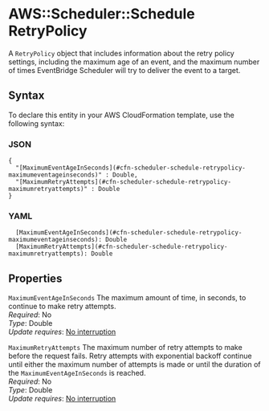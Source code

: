 # AWS::Scheduler::Schedule RetryPolicy<a name="aws-properties-scheduler-schedule-retrypolicy"></a>

A `RetryPolicy` object that includes information about the retry policy settings, including the maximum age of an event, and the maximum number of times EventBridge Scheduler will try to deliver the event to a target\.

## Syntax<a name="aws-properties-scheduler-schedule-retrypolicy-syntax"></a>

To declare this entity in your AWS CloudFormation template, use the following syntax:

### JSON<a name="aws-properties-scheduler-schedule-retrypolicy-syntax.json"></a>

```
{
  "[MaximumEventAgeInSeconds](#cfn-scheduler-schedule-retrypolicy-maximumeventageinseconds)" : Double,
  "[MaximumRetryAttempts](#cfn-scheduler-schedule-retrypolicy-maximumretryattempts)" : Double
}
```

### YAML<a name="aws-properties-scheduler-schedule-retrypolicy-syntax.yaml"></a>

```
  [MaximumEventAgeInSeconds](#cfn-scheduler-schedule-retrypolicy-maximumeventageinseconds): Double
  [MaximumRetryAttempts](#cfn-scheduler-schedule-retrypolicy-maximumretryattempts): Double
```

## Properties<a name="aws-properties-scheduler-schedule-retrypolicy-properties"></a>

`MaximumEventAgeInSeconds`  <a name="cfn-scheduler-schedule-retrypolicy-maximumeventageinseconds"></a>
The maximum amount of time, in seconds, to continue to make retry attempts\.  
*Required*: No  
*Type*: Double  
*Update requires*: [No interruption](https://docs.aws.amazon.com/AWSCloudFormation/latest/UserGuide/using-cfn-updating-stacks-update-behaviors.html#update-no-interrupt)

`MaximumRetryAttempts`  <a name="cfn-scheduler-schedule-retrypolicy-maximumretryattempts"></a>
The maximum number of retry attempts to make before the request fails\. Retry attempts with exponential backoff continue until either the maximum number of attempts is made or until the duration of the `MaximumEventAgeInSeconds` is reached\.  
*Required*: No  
*Type*: Double  
*Update requires*: [No interruption](https://docs.aws.amazon.com/AWSCloudFormation/latest/UserGuide/using-cfn-updating-stacks-update-behaviors.html#update-no-interrupt)